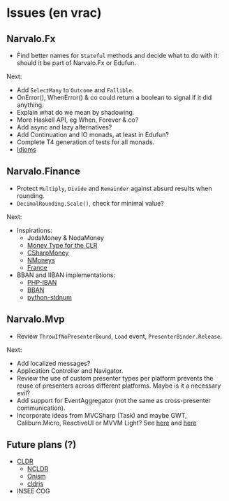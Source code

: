 Issues (en vrac)
================

Narvalo.Fx
----------

- Find better names for `Stateful` methods and decide what to do with it:
  should it be part of Narvalo.Fx or Edufun.

Next:
- Add `SelectMany` to `Outcome` and `Fallible`.
- OnError(), WhenError() & co could return a boolean to signal if it did anything.
- Explain what do we mean by shadowing.
- More Haskell API, eg When, Forever & co?
- Add async and lazy alternatives?
- Add Continuation and IO monads, at least in Edufun?
- Complete T4 generation of tests for all monads.
- [Idioms](http://tomasp.net/blog/idioms-in-linq.aspx/)

Narvalo.Finance
---------------

- Protect `Multiply`, `Divide` and `Remainder` against absurd results when rounding.
- `DecimalRounding.Scale()`, check for minimal value?

Next:
- Inspirations:
  * JodaMoney & NodaMoney
  * [Money Type for the CLR](https://bitbucket.org/rplaire/money-type-for-the-clr)
  * [CSharpMoney](https://csharpmoney.codeplex.com/)
  * [NMoneys](https://github.com/dgg/nmoneys)
  * [France](http://marlot.org/util/calcul-de-la-cle-nir.php)
- BBAN and IIBAN implementations:
  * [PHP-IBAN](https://github.com/globalcitizen/php-iban)
  * [BBAN](https://github.com/globalcitizen/php-iban/issues/39)
  * [python-stdnum](https://github.com/arthurdejong/python-stdnum)

Narvalo.Mvp
-----------

- Review `ThrowIfNoPresenterBound`, `Load` event, `PresenterBinder.Release`.

Next:
- Add localized messages?
- Application Controller and Navigator.
- Review the use of custom presenter types per platform prevents the reuse of
  presenters across different platforms. Maybe is it a necessary evil?
- Add support for EventAggregator (not the same as cross-presenter communication).
- Incorporate ideas from MVCSharp (Task) and maybe GWT, Caliburn.Micro, ReactiveUI
  or MVVM Light?
  See [here](http://aspiringcraftsman.com/tag/model-view-presenter/)
  and [here](http://aspiringcraftsman.com/2007/08/25/interactive-application-architecture/)

Future plans (?)
----------------

- [CLDR](http://cldr.unicode.org/index/downloads)
  * [NCLDR](https://github.com/GuySmithFerrier/NCLDR)
  * [Onism](https://github.com/pgolebiowski/onism-cldr)
  * [cldrjs](https://github.com/rxaviers/cldrjs)
- INSEE COG
